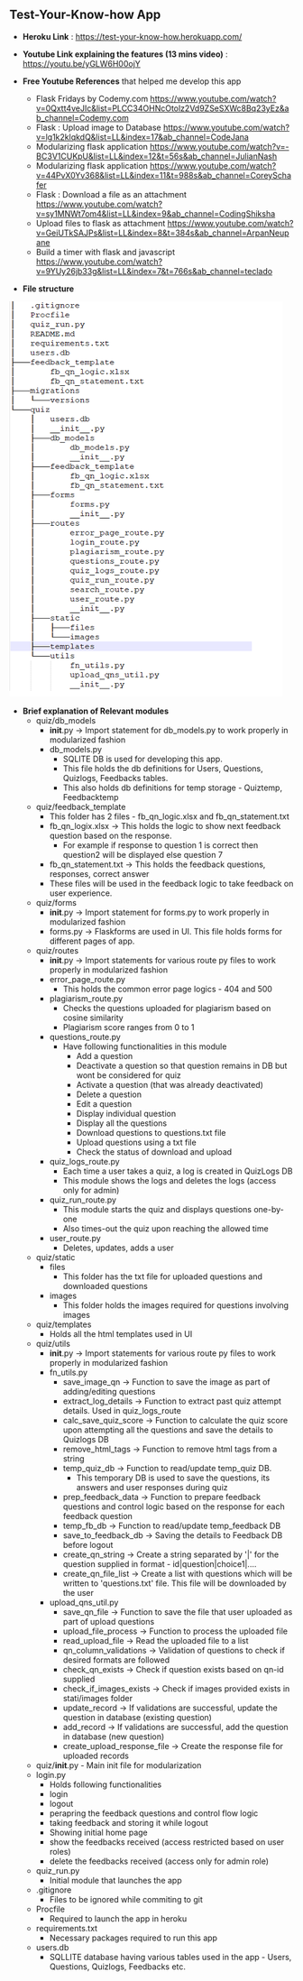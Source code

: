 ## Test-Your-Know-how App

- **Heroku Link** : https://test-your-know-how.herokuapp.com/
- **Youtube Link explaining the features (13 mins video)** : https://youtu.be/yGLW6H00ojY
- **Free Youtube References** that helped me develop this app

  - Flask Fridays by Codemy.com https://www.youtube.com/watch?v=0Qxtt4veJIc&list=PLCC34OHNcOtolz2Vd9ZSeSXWc8Bq23yEz&ab_channel=Codemy.com
  - Flask : Upload image to Database https://www.youtube.com/watch?v=lg1k2klqkdQ&list=LL&index=17&ab_channel=CodeJana
  - Modularizing flask application https://www.youtube.com/watch?v=-BC3V1CUKpU&list=LL&index=12&t=56s&ab_channel=JulianNash
  - Modularizing flask application https://www.youtube.com/watch?v=44PvX0Yv368&list=LL&index=11&t=988s&ab_channel=CoreySchafer
  - Flask : Download a file as an attachment https://www.youtube.com/watch?v=sy1MNWt7om4&list=LL&index=9&ab_channel=CodingShiksha
  - Upload files to flask as attachment https://www.youtube.com/watch?v=GeiUTkSAJPs&list=LL&index=8&t=384s&ab_channel=ArpanNeupane
  - Build a timer with flask and javascript https://www.youtube.com/watch?v=9YUy26jb33g&list=LL&index=7&t=766s&ab_channel=teclado

- **File structure**

![File_Struct](https://github.com/anilbhatt1/Quiz_Flask_App/blob/master/Directory_Structure.png)

- **Brief explanation of Relevant modules**
    - quiz/db_models
        - __init__.py -> Import statement for db_models.py to work properly in modularized fashion
        - db_models.py
            - SQLITE DB is used for developing this app.
            - This file holds the db definitions for Users, Questions, Quizlogs, Feedbacks tables.
            - This also holds db definitions for temp storage - Quiztemp, Feedbacktemp
    - quiz/feedback_template
        - This folder has 2 files - fb_qn_logic.xlsx and fb_qn_statement.txt
        - fb_qn_logix.xlsx -> This holds the logic to show next feedback question based on the response.
            - For example if response to question 1 is correct then question2 will be displayed else question 7
        - fb_qn_statement.txt -> This holds the feedback questions, responses, correct answer
        - These files will be used in the feedback logic to take feedback on user experience.
    - quiz/forms
        - __init__.py -> Import statement for forms.py to work properly in modularized fashion
        - forms.py -> Flaskforms are used in UI. This file holds forms for different pages of app.
    - quiz/routes
        - __init__.py -> Import statements for various route py files to work properly in modularized fashion
        - error_page_route.py 
            - This holds the common error page logics - 404 and 500
        - plagiarism_route.py
            - Checks the questions uploaded for plagiarism based on cosine similarity
            - Plagiarism score ranges from 0 to 1            
        - questions_route.py
            - Have following functionalities in this module
                - Add a question
                - Deactivate a question so that question remains in DB but wont be considered for quiz
                - Activate a question (that was already deactivated)
                - Delete a question
                - Edit a question
                - Display individual question
                - Display all the questions
                - Download questions to questions.txt file
                - Upload questions using a txt file
                - Check the status of download and upload
        - quiz_logs_route.py
            - Each time a user takes a quiz, a log is created in QuizLogs DB
            - This module shows the logs and deletes the logs (access only for admin)       
        - quiz_run_route.py
            - This module starts the quiz and displays questions one-by-one
            - Also times-out the quiz upon reaching the allowed time
        - user_route.py   
            - Deletes, updates, adds a user
    - quiz/static
        - files
            - This folder has the txt file for uploaded questions and downloaded questions
        - images
            - This folder holds the images required for questions involving images 
    - quiz/templates
        - Holds all the html templates used in UI
    - quiz/utils
        - __init__.py -> Import statements for various route py files to work properly in modularized fashion
        - fn_utils.py 
            - save_image_qn -> Function to save the image as part of adding/editing questions
            - extract_log_details -> Function to extract past quiz attempt details. Used in quiz_logs_route
            - calc_save_quiz_score -> Function to calculate the quiz score upon attempting all the questions and save the details to Quizlogs DB
            - remove_html_tags -> Function to remove html tags from a string
            - temp_quiz_db -> Function to read/update temp_quiz DB. 
                - This temporary DB is used to save the questions, its answers and user responses during quiz
            - prep_feedback_data -> Function to prepare feedback questions and control logic based on the response for each feedback question
            - temp_fb_db -> Function to read/update temp_feedback DB
            - save_to_feedback_db -> Saving the details to Feedback DB before logout
            - create_qn_string -> Create a string separated by '|' for the question supplied in format - id|question|choice1|....
            - create_qn_file_list -> Create a list with questions which will be written to 'questions.txt' file. This file will be downloaded by the user
        - upload_qns_util.py
            - save_qn_file -> Function to save the file that user uploaded as part of upload questions
            - upload_file_process -> Function to process the uploaded file
            - read_upload_file -> Read the uploaded file to a list
            - qn_column_validations -> Validation of questions to check if desired formats are followed
            - check_qn_exists -> Check if question exists based on qn-id supplied
            - check_if_images_exists -> Check if images provided exists in stati/images folder
            - update_record -> If validations are successful, update the question in database (existing question)
            - add_record -> If validations are successful, add the question in database (new question)             
            - create_upload_response_file -> Create the response file for uploaded records
    - quiz/__init__.py
            - Main init file for modularization
    - login.py
        - Holds following functionalities
        - login
        - logout
        - perapring the feedback questions and control flow logic
        - taking feedback and storing it while logout
        - Showing initial home page 
        - show the feedbacks received (access restricted based on user roles)
        - delete the feedbacks received (access only for admin role)
    - quiz_run.py
        - Initial module that launches the app
    - .gitignore
        - Files to be ignored while commiting to git
    - Procfile
        - Required to launch the app in heroku
    - requirements.txt
        - Necessary packages required to run this app
    - users.db
        - SQLLITE database having various tables used in the app -  Users, Questions, Quizlogs, Feedbacks etc.
    